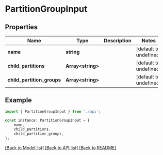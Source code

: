 # PartitionGroupInput


## Properties

Name | Type | Description | Notes
------------ | ------------- | ------------- | -------------
**name** | **string** |  | [default to undefined]
**child_partitions** | **Array&lt;string&gt;** |  | [default to undefined]
**child_partition_groups** | **Array&lt;string&gt;** |  | [default to undefined]

## Example

```typescript
import { PartitionGroupInput } from './api';

const instance: PartitionGroupInput = {
    name,
    child_partitions,
    child_partition_groups,
};
```

[[Back to Model list]](../README.md#documentation-for-models) [[Back to API list]](../README.md#documentation-for-api-endpoints) [[Back to README]](../README.md)
